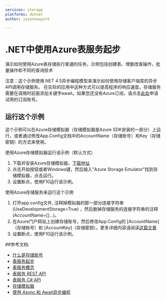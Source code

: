 ```yaml
---
services: storage
platforms: dotnet
author: jasonnewyork

---
```


# .NET中使用Azure表服务起步

演示如何使用Azure表存储执行普通的任务，示例包括创建表、增删改查操作，批量操作和不同的查询技术

注意：这个示例使用.NET 4.5异步编程模型来演示如何使用存储客户端库的异步API调用存储服务。 在实际的应用中这种方式可以提高程序的响应速度。存储服务需要在调用时前面添加关键字await。如果您还没有Azure订阅，请点击[此处](/pricing/1rmb-trial)申请试用的订阅账号。


## 运行这个示例

这个示例可以在Azure存储模拟器（存储模拟器是Azure SDK安装的一部分）上运行，或者通过修改App.Config文档中的AccountName（存储账号）和Key（存储密钥）的方式来使用。 
   
使用Azure存储模拟器运行该示例（默认方式）

1. 下载并安装Azure存储模拟器，[下载地址](/downloads) 
2. 点击开始按钮或者Windows键，然后输入"Azure Storage Emulator"找到存储模拟器，点击运行。
3. 设置断点，使用F10运行该示例。

使用Azure存储服务来运行这个示例

1. 打开app.config文件, 注释掉模拟器的那一部分连接字符串(UseDevelopmentStorage=True) ，然后删掉存储服务的连接字符串的注释 (AccountName=[]...)。
2. 在Azure门户网站上创建存储账号，然后修改App.Config的 [AccountName]（存储账号）和 [AccountKey]（存储密钥）。更多详细内容请阅读[这篇文章](/documentation/articles/storage-dotnet-how-to-use-blobs)
3. 设置断点，使用F10运行该示例。


##参考文档: 

- [什么是存储账号](/documentation/articles/storage-create-storage-account/)
- [表服务起步](/documentation/articles/storage-dotnet-how-to-use-tables/)
- [表服务概念](https://msdn.microsoft.com/zh-cn/library/dd179463.aspx)
- [表服务 REST API](https://msdn.microsoft.com/zh-cn/library/dd179423.aspx)
- [表服务 C# API](https://msdn.microsoft.com/zh-cn/library/azure/mt347887.aspx)
- [存储模拟器](/documentation/articles/storage-use-emulator/)
- [使用 Async 和 Await异步编程](http://msdn.microsoft.com/zh-cn/library/hh191443.aspx)
